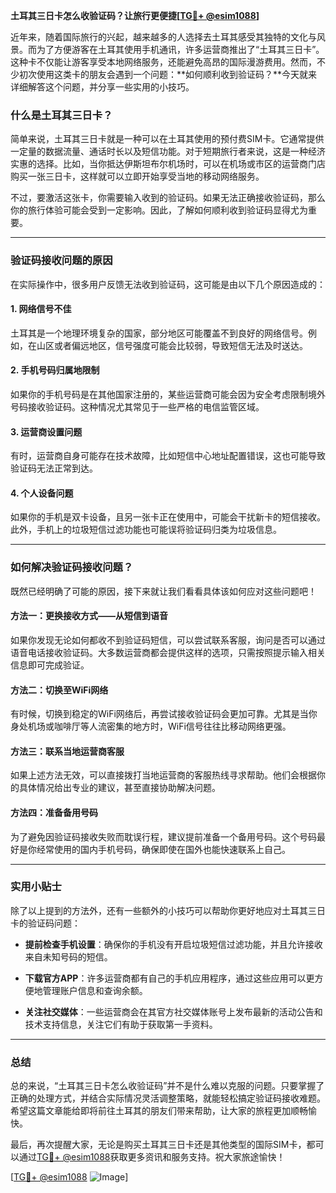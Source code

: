 **土耳其三日卡怎么收验证码？让旅行更便捷[[TG💪+ @esim1088](https://t.me/s/esim1088)]**

近年来，随着国际旅行的兴起，越来越多的人选择去土耳其感受其独特的文化与风景。而为了方便游客在土耳其使用手机通讯，许多运营商推出了“土耳其三日卡”。这种卡不仅能让游客享受本地网络服务，还能避免高昂的国际漫游费用。然而，不少初次使用这类卡的朋友会遇到一个问题：**如何顺利收到验证码？**今天就来详细解答这个问题，并分享一些实用的小技巧。

### 什么是土耳其三日卡？

简单来说，土耳其三日卡就是一种可以在土耳其使用的预付费SIM卡。它通常提供一定量的数据流量、通话时长以及短信功能。对于短期旅行者来说，这是一种经济实惠的选择。比如，当你抵达伊斯坦布尔机场时，可以在机场或市区的运营商门店购买一张三日卡，这样就可以立即开始享受当地的移动网络服务。

不过，要激活这张卡，你需要输入收到的验证码。如果无法正确接收验证码，那么你的旅行体验可能会受到一定影响。因此，了解如何顺利收到验证码显得尤为重要。

---

### 验证码接收问题的原因

在实际操作中，很多用户反馈无法收到验证码，这可能是由以下几个原因造成的：

#### 1. **网络信号不佳**
土耳其是一个地理环境复杂的国家，部分地区可能覆盖不到良好的网络信号。例如，在山区或者偏远地区，信号强度可能会比较弱，导致短信无法及时送达。

#### 2. **手机号码归属地限制**
如果你的手机号码是在其他国家注册的，某些运营商可能会因为安全考虑限制境外号码接收验证码。这种情况尤其常见于一些严格的电信监管区域。

#### 3. **运营商设置问题**
有时，运营商自身可能存在技术故障，比如短信中心地址配置错误，这也可能导致验证码无法正常到达。

#### 4. **个人设备问题**
如果你的手机是双卡设备，且另一张卡正在使用中，可能会干扰新卡的短信接收。此外，手机上的垃圾短信过滤功能也可能误将验证码归类为垃圾信息。

---

### 如何解决验证码接收问题？

既然已经明确了可能的原因，接下来就让我们看看具体该如何应对这些问题吧！

#### 方法一：更换接收方式——从短信到语音
如果你发现无论如何都收不到验证码短信，可以尝试联系客服，询问是否可以通过语音电话接收验证码。大多数运营商都会提供这样的选项，只需按照提示输入相关信息即可完成验证。

#### 方法二：切换至WiFi网络
有时候，切换到稳定的WiFi网络后，再尝试接收验证码会更加可靠。尤其是当你身处机场或咖啡厅等人流密集的地方时，WiFi信号往往比移动网络更强。

#### 方法三：联系当地运营商客服
如果上述方法无效，可以直接拨打当地运营商的客服热线寻求帮助。他们会根据你的具体情况给出专业的建议，甚至直接协助解决问题。

#### 方法四：准备备用号码
为了避免因验证码接收失败而耽误行程，建议提前准备一个备用号码。这个号码最好是你经常使用的国内手机号码，确保即使在国外也能快速联系上自己。

---

### 实用小贴士

除了以上提到的方法外，还有一些额外的小技巧可以帮助你更好地应对土耳其三日卡的验证码问题：

- **提前检查手机设置**：确保你的手机没有开启垃圾短信过滤功能，并且允许接收来自未知号码的短信。
  
- **下载官方APP**：许多运营商都有自己的手机应用程序，通过这些应用可以更方便地管理账户信息和查询余额。

- **关注社交媒体**：一些运营商会在其官方社交媒体账号上发布最新的活动公告和技术支持信息，关注它们有助于获取第一手资料。

---

### 总结

总的来说，“土耳其三日卡怎么收验证码”并不是什么难以克服的问题。只要掌握了正确的处理方式，并结合实际情况灵活调整策略，就能轻松搞定验证码接收难题。希望这篇文章能给即将前往土耳其的朋友们带来帮助，让大家的旅程更加顺畅愉快。

最后，再次提醒大家，无论是购买土耳其三日卡还是其他类型的国际SIM卡，都可以通过[TG💪+ @esim1088](https://t.me/s/esim1088)获取更多资讯和服务支持。祝大家旅途愉快！

[[TG💪+ @esim1088](https://t.me/s/esim1088) ![Image](https://i.postimg.cc/4NQfJmqS/Snipaste-2025-05-13-00-14-12.png)]